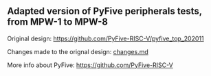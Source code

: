 ## Adapted version of PyFive peripherals tests, from MPW-1 to MPW-8

Original design: https://github.com/PyFive-RISC-V/pyfive_top_202011

Changes made to the orignal design: [changes.md](changes.md)

More info about PyFive: https://github.com/PyFive-RISC-V




